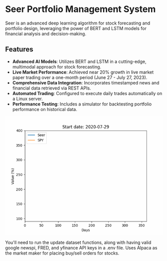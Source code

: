# Seer Portfolio Management System
Seer is an advanced deep learning algorithm for stock forecasting and portfolio design, leveraging the power of BERT and LSTM models for financial analysis and decision-making.

## Features

- **Advanced AI Models**: Utilizes BERT and LSTM in a cutting-edge, multimodal approach for stock forecasting.
- **Live Market Performance**: Achieved near 20% growth in live market paper trading over a one-month period (June 27 - July 27, 2023).
- **Comprehensive Data Integration**: Incorporates timestamped news and financial data retrieved via REST APIs.
- **Automated Trading**: Configured to execute daily trades automatically on a Linux server.
- **Performance Testing**: Includes a simulator for backtesting portfolio performance on historical data.
<p align="center">
  <img src="animations/animationLong1.gif" alt="Seer performance visualization">
</p>
You'll need to run the update dataset functions, along with having valid google newspi, FRED, and yfinance API keys in a .env file. Uses Alpaca as the market maker for placing buy/sell orders for stocks.
